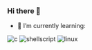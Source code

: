 ### Hi there 👋

- 🌱 I’m currently learning:

![c]( 	https://img.shields.io/badge/C-00599C?style=for-the-badge&logo=c&logoColor=white)
![shellscript](https://img.shields.io/badge/Shell_Script-121011?style=for-the-badge&logo=gnu-bash&logoColor=white) 
![linux](https://img.shields.io/badge/Linux-FCC624?style=for-the-badge&logo=linux&logoColor=black) 

